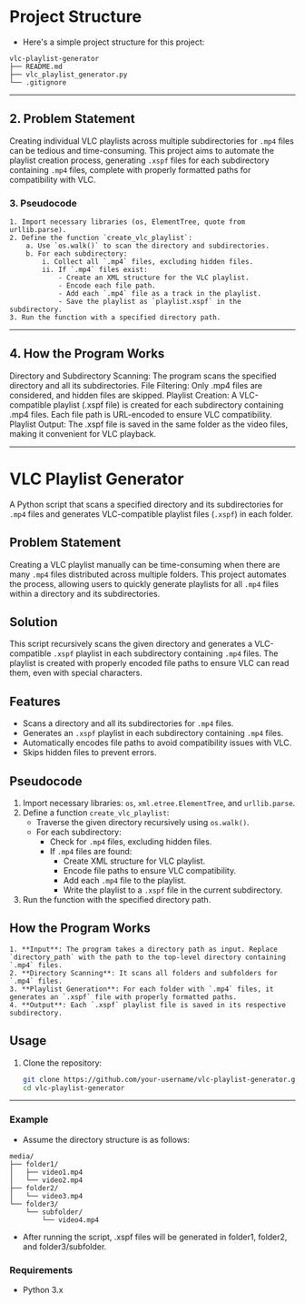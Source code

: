# Project Structure

- Here's a simple project structure for this project:

```
vlc-playlist-generator
├── README.md
├── vlc_playlist_generator.py
└── .gitignore
```
---
## 2. Problem Statement

Creating individual VLC playlists across multiple subdirectories for `.mp4` files can be tedious and time-consuming. This project aims to automate the playlist creation process, generating `.xspf` files for each subdirectory containing `.mp4` files, complete with properly formatted paths for compatibility with VLC.

### 3. Pseudocode

```plaintext
1. Import necessary libraries (os, ElementTree, quote from urllib.parse).
2. Define the function `create_vlc_playlist`:
    a. Use `os.walk()` to scan the directory and subdirectories.
    b. For each subdirectory:
        i. Collect all `.mp4` files, excluding hidden files.
        ii. If `.mp4` files exist:
            - Create an XML structure for the VLC playlist.
            - Encode each file path.
            - Add each `.mp4` file as a track in the playlist.
            - Save the playlist as `playlist.xspf` in the subdirectory.
3. Run the function with a specified directory path.
```
---
## 4. How the Program Works
Directory and Subdirectory Scanning: The program scans the specified directory and all its subdirectories.
File Filtering: Only .mp4 files are considered, and hidden files are skipped.
Playlist Creation:
A VLC-compatible playlist (.xspf file) is created for each subdirectory containing .mp4 files.
Each file path is URL-encoded to ensure VLC compatibility.
Playlist Output: The .xspf file is saved in the same folder as the video files, making it convenient for VLC playback.

---
# VLC Playlist Generator

A Python script that scans a specified directory and its subdirectories for `.mp4` files and generates VLC-compatible playlist files (`.xspf`) in each folder.

## Problem Statement

Creating a VLC playlist manually can be time-consuming when there are many `.mp4` files distributed across multiple folders. This project automates the process, allowing users to quickly generate playlists for all `.mp4` files within a directory and its subdirectories.

## Solution

This script recursively scans the given directory and generates a VLC-compatible `.xspf` playlist in each subdirectory containing `.mp4` files. The playlist is created with properly encoded file paths to ensure VLC can read them, even with special characters.

## Features

- Scans a directory and all its subdirectories for `.mp4` files.
- Generates an `.xspf` playlist in each subdirectory containing `.mp4` files.
- Automatically encodes file paths to avoid compatibility issues with VLC.
- Skips hidden files to prevent errors.

## Pseudocode

1. Import necessary libraries: `os`, `xml.etree.ElementTree`, and `urllib.parse`.
2. Define a function `create_vlc_playlist`:
   - Traverse the given directory recursively using `os.walk()`.
   - For each subdirectory:
     - Check for `.mp4` files, excluding hidden files.
     - If `.mp4` files are found:
       - Create XML structure for VLC playlist.
       - Encode file paths to ensure VLC compatibility.
       - Add each `.mp4` file to the playlist.
       - Write the playlist to a `.xspf` file in the current subdirectory.
3. Run the function with the specified directory path.

## How the Program Works
```
1. **Input**: The program takes a directory path as input. Replace `directory_path` with the path to the top-level directory containing `.mp4` files.
2. **Directory Scanning**: It scans all folders and subfolders for `.mp4` files.
3. **Playlist Generation**: For each folder with `.mp4` files, it generates an `.xspf` file with properly formatted paths.
4. **Output**: Each `.xspf` playlist file is saved in its respective subdirectory.
```
## Usage

1. Clone the repository:
   ```bash
   git clone https://github.com/your-username/vlc-playlist-generator.git
   cd vlc-playlist-generator

---

### Example
- Assume the directory structure is as follows:

```
media/
├── folder1/
│   ├── video1.mp4
│   └── video2.mp4
├── folder2/
│   └── video3.mp4
└── folder3/
    └── subfolder/
        └── video4.mp4
```
- After running the script, .xspf files will be generated in folder1, folder2, and folder3/subfolder.


### Requirements
- Python 3.x


